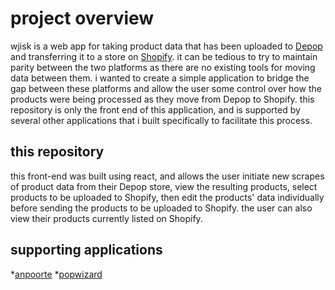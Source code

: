 # project overview

wjisk is a web app for taking product data that has been uploaded to [Depop](https://www.depop.com/) and transferring it to a store on [Shopify](https://shopify.com/). it can be tedious to try to maintain parity between the two platforms as there are no existing tools for moving data between them. i wanted to create a simple application to bridge the gap between these platforms and allow the user some control over how the products were being processed as they move from Depop to Shopify. this repository is only the front end of this application, and is supported by several other applications that i built specifically to facilitate this process. 

## this repository

this front-end was built using react, and allows the user initiate new scrapes of product data from their Depop store, view the resulting products, select products to be uploaded to Shopify, then edit the products' data individually before sending the products to be uploaded to Shopify. the user can also view their products currently listed on Shopify.

## supporting applications

*[anpoorte](https://github.com/kevinforrestkeyes/anpoorte)
*[popwizard](https://github.com/kevinforrestkeyes/popwizard)
